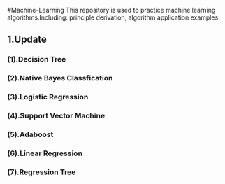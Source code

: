 #Machine-Learning
This repository is used to practice machine learning algorithms.Including: principle derivation, algorithm application examples


1.Update
------------------------------------------------------------------------
### (1).Decision Tree
### (2).Native Bayes Classfication
### (3).Logistic Regression
### (4).Support Vector Machine
### (5).Adaboost
### (6).Linear Regression
### (7).Regression Tree


